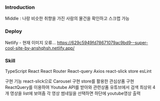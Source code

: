 ### Introduction
Middle : 나랑 비슷한 취향을 가진 사람의 물건을 확인하고 스크랩 가능

### Deploy
Netlify - 현재 이미지 오류... 
https://629c5949fd78671079ac9bd9--super-cool-site-by-anshqhsh.netlify.app/

### Skill

TypeScript
React
React Router
React-query
Axios
react-slick
store
esLint

구현 기능
react-slick으로 Carousel 구현
store를 활용한 관심상품 구현
ReactQuery를 이용하여 Youtube API를 받아와 관련상품 유튜브에서 검색 최상위 4개 영상을 list에 보여줌
각 영상 썸네일을 선택하면 하단에 youtube영상 출력 
